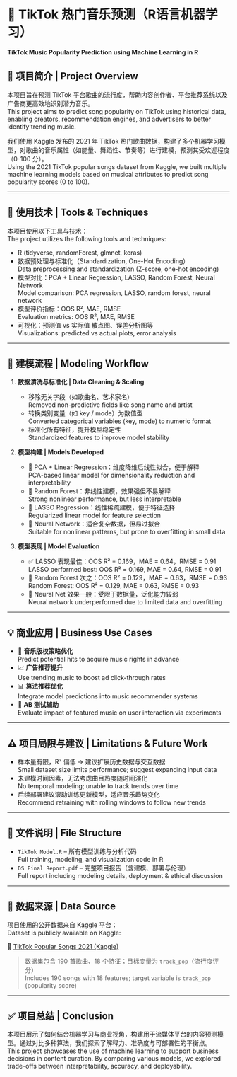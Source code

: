 # 🎵 TikTok 热门音乐预测（R语言机器学习）  
**TikTok Music Popularity Prediction using Machine Learning in R**

## 📌 项目简介 | Project Overview

本项目旨在预测 TikTok 平台歌曲的流行度，帮助内容创作者、平台推荐系统以及广告商更高效地识别潜力音乐。  
This project aims to predict song popularity on TikTok using historical data, enabling creators, recommendation engines, and advertisers to better identify trending music.

我们使用 Kaggle 发布的 2021 年 TikTok 热门歌曲数据，构建了多个机器学习模型，对歌曲的音乐属性（如能量、舞蹈性、节奏等）进行建模，预测其受欢迎程度（0-100 分）。  
Using the 2021 TikTok popular songs dataset from Kaggle, we built multiple machine learning models based on musical attributes to predict song popularity scores (0 to 100).

---

## 🧠 使用技术 | Tools & Techniques

本项目使用以下工具与技术：  
The project utilizes the following tools and techniques:

- R (tidyverse, randomForest, glmnet, keras)
- 数据预处理与标准化（Standardization, One-Hot Encoding）  
  Data preprocessing and standardization (Z-score, one-hot encoding)
- 模型对比：PCA + Linear Regression, LASSO, Random Forest, Neural Network  
  Model comparison: PCA regression, LASSO, random forest, neural network
- 模型评价指标：OOS R², MAE, RMSE  
  Evaluation metrics: OOS R², MAE, RMSE
- 可视化：预测值 vs 实际值 散点图、误差分析图等  
  Visualizations: predicted vs actual plots, error analysis

---

## 🔧 建模流程 | Modeling Workflow

1. **数据清洗与标准化 | Data Cleaning & Scaling**  
   - 移除无关字段（如歌曲名、艺术家名）  
     Removed non-predictive fields like song name and artist  
   - 转换类别变量（如 key / mode）为数值型  
     Converted categorical variables (key, mode) to numeric format  
   - 标准化所有特征，提升模型稳定性  
     Standardized features to improve model stability

2. **模型构建 | Models Developed**  
   - 🧮 PCA + Linear Regression：维度降维后线性拟合，便于解释  
     PCA-based linear model for dimensionality reduction and interpretability  
   - 🌲 Random Forest：非线性建模，效果强但不易解释  
     Strong nonlinear performance, but less interpretable  
   - 🧪 LASSO Regression：线性稀疏建模，便于特征选择  
     Regularized linear model for feature selection  
   - 🤖 Neural Network：适合复杂数据，但易过拟合  
     Suitable for nonlinear patterns, but prone to overfitting in small data

3. **模型表现 | Model Evaluation**  
   - ✅ LASSO 表现最佳：OOS R² = 0.169，MAE = 0.64，RMSE = 0.91  
     LASSO performed best: OOS R² = 0.169, MAE = 0.64, RMSE = 0.91  
   - 🌲 Random Forest 次之：OOS R² = 0.129，MAE = 0.63，RMSE = 0.93  
     Random Forest: OOS R² = 0.129, MAE = 0.63, RMSE = 0.93  
   - 🤖 Neural Net 效果一般：受限于数据量，泛化能力较弱  
     Neural network underperformed due to limited data and overfitting

---

## 💡 商业应用 | Business Use Cases

- 🎯 **音乐版权策略优化**  
  Predict potential hits to acquire music rights in advance  
- 📈 **广告推荐提升**  
  Use trending music to boost ad click-through rates  
- 📊 **算法推荐优化**  
  Integrate model predictions into music recommender systems  
- 🧪 **AB 测试辅助**  
  Evaluate impact of featured music on user interaction via experiments

---

## ⚠️ 项目局限与建议 | Limitations & Future Work

- 样本量有限，R² 偏低 → 建议扩展历史数据与交互数据  
  Small dataset size limits performance; suggest expanding input data  
- 未建模时间因素，无法考虑曲目热度随时间演化  
  No temporal modeling; unable to track trends over time  
- 后续部署建议滚动训练更新模型，适应音乐趋势变化  
  Recommend retraining with rolling windows to follow new trends

---

## 📁 文件说明 | File Structure

- `TikTok Model.R` – 所有模型训练与分析代码  
  Full training, modeling, and visualization code in R  
- `DS Final Report.pdf` – 完整项目报告（含建模、部署与伦理）  
  Full report including modeling details, deployment & ethical discussion

---

## 📂 数据来源 | Data Source

项目使用的公开数据来自 Kaggle 平台：  
Dataset is publicly available on Kaggle:

🔗 [TikTok Popular Songs 2021 (Kaggle)](https://www.kaggle.com/datasets/maharshipandya/tiktok-popular-songs-2021)  
> 数据集包含 190 首歌曲、18 个特征；目标变量为 `track_pop`（流行度评分）  
> Includes 190 songs with 18 features; target variable is `track_pop` (popularity score)

---

## ✅ 项目总结 | Conclusion

本项目展示了如何结合机器学习与商业视角，构建用于流媒体平台的内容预测模型。通过对比多种算法，我们探索了解释力、准确度与可部署性的平衡点。  
This project showcases the use of machine learning to support business decisions in content curation. By comparing various models, we explored trade-offs between interpretability, accuracy, and deployability.

